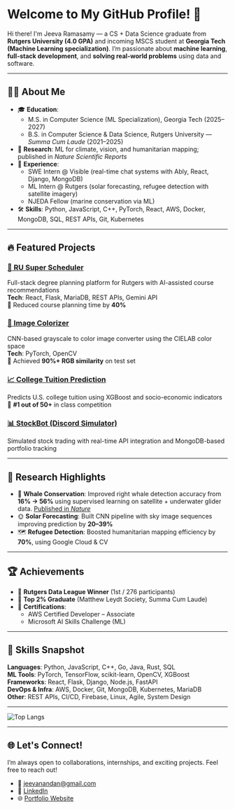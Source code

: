 # Welcome to My GitHub Profile! 👋

Hi there! I'm Jeeva Ramasamy — a CS + Data Science graduate from **Rutgers University (4.0 GPA)** and incoming MSCS student at **Georgia Tech (Machine Learning specialization)**. I’m passionate about **machine learning**, **full-stack development**, and **solving real-world problems** using data and software.

---

## 👨‍💻 About Me

- 🎓 **Education**:
  - M.S. in Computer Science (ML Specialization), Georgia Tech (2025–2027)
  - B.S. in Computer Science & Data Science, Rutgers University — *Summa Cum Laude* (2021–2025)
- 🧠 **Research**: ML for climate, vision, and humanitarian mapping; published in *Nature Scientific Reports*
- 💼 **Experience**:
  - SWE Intern @ Visible (real-time chat systems with Ably, React, Django, MongoDB)
  - ML Intern @ Rutgers (solar forecasting, refugee detection with satellite imagery)
  - NJEDA Fellow (marine conservation via ML)
- 🛠️ **Skills**: Python, JavaScript, C++, PyTorch, React, AWS, Docker, MongoDB, SQL, REST APIs, Git, Kubernetes

---

## 🔥 Featured Projects

### [💬 RU Super Scheduler](https://github.com/JeevanandanRamasamy/RU-Super-Scheduler)
Full-stack degree planning platform for Rutgers with AI-assisted course recommendations  
**Tech**: React, Flask, MariaDB, REST APIs, Gemini API  
🚀 Reduced course planning time by **40%**

### [🎨 Image Colorizer](https://github.com/JeevanandanRamasamy/Image-Colorizer)
CNN-based grayscale to color image converter using the CIELAB color space  
**Tech**: PyTorch, OpenCV  
🎯 Achieved **90%+ RGB similarity** on test set

### [📈 College Tuition Prediction](https://github.com/JeevanandanRamasamy/College-Tuition-Prediction)
Predicts U.S. college tuition using XGBoost and socio-economic indicators  
🥇 **#1 out of 50+** in class competition

### [📊 StockBot (Discord Simulator)](https://github.com/JeevanandanRamasamy/StockBot)
Simulated stock trading with real-time API integration and MongoDB-based portfolio tracking

---

## 🧪 Research Highlights

- 🐋 **Whale Conservation**: Improved right whale detection accuracy from **16% → 56%** using supervised learning on satellite + underwater glider data. [Published in *Nature*](https://doi.org/10.1038/s41598-024-80084-z)
- 🌞 **Solar Forecasting**: Built CNN pipeline with sky image sequences improving prediction by **20–39%**
- 🗺️ **Refugee Detection**: Boosted humanitarian mapping efficiency by **70%**, using Google Cloud & CV

---

## 🏆 Achievements

- 🥇 **Rutgers Data League Winner** (1st / 276 participants)
- 📜 **Top 2% Graduate** (Matthew Leydt Society, Summa Cum Laude)
- 🧠 **Certifications**:
  - AWS Certified Developer – Associate
  - Microsoft AI Skills Challenge (ML)

---

## 💼 Skills Snapshot

**Languages**: Python, JavaScript, C++, Go, Java, Rust, SQL  
**ML Tools**: PyTorch, TensorFlow, scikit-learn, OpenCV, XGBoost  
**Frameworks**: React, Flask, Django, Node.js, FastAPI  
**DevOps & Infra**: AWS, Docker, Git, MongoDB, Kubernetes, MariaDB  
**Other**: REST APIs, CI/CD, Firebase, Linux, Agile, System Design

---

![Top Langs](https://github-readme-stats.vercel.app/api/top-langs/?username=JeevanandanRamasamy&hide_title=false&langs_count=20&layout=compact&card_width=800&theme=github_dark&count_private=true)

---

## 🌐 Let's Connect!

I’m always open to collaborations, internships, and exciting projects. Feel free to reach out!

- 📧 [jeevanandan@gmail.com](mailto:jeevanandan@gmail.com)
- 🔗 [LinkedIn](https://www.linkedin.com/in/jeeva-ramasamy/)
- 🌐 [Portfolio Website](https://jeeva-ramasamy.netlify.app)
